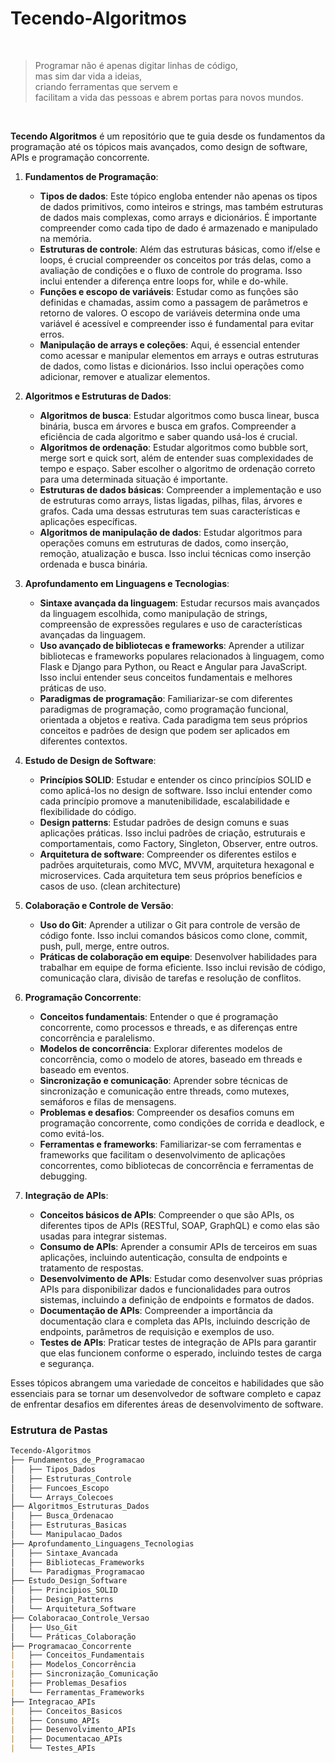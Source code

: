 # Tecendo-Algoritmos
<br>

> Programar não é apenas digitar linhas de código,<br>
   mas sim dar vida a ideias,<br>
   criando ferramentas que servem e <br>
   facilitam a vida das pessoas e abrem portas para novos mundos.
<br>

**Tecendo Algoritmos** é um repositório que te guia desde os fundamentos da programação até os tópicos mais avançados, como design de software, APIs e programação concorrente.

1. **Fundamentos de Programação**:
   - **Tipos de dados**: Este tópico engloba entender não apenas os tipos de dados primitivos, como inteiros e strings, mas também estruturas de dados mais complexas, como arrays e dicionários. É importante compreender como cada tipo de dado é armazenado e manipulado na memória.
   - **Estruturas de controle**: Além das estruturas básicas, como if/else e loops, é crucial compreender os conceitos por trás delas, como a avaliação de condições e o fluxo de controle do programa. Isso inclui entender a diferença entre loops for, while e do-while.
   - **Funções e escopo de variáveis**: Estudar como as funções são definidas e chamadas, assim como a passagem de parâmetros e retorno de valores. O escopo de variáveis determina onde uma variável é acessível e compreender isso é fundamental para evitar erros.
   - **Manipulação de arrays e coleções**: Aqui, é essencial entender como acessar e manipular elementos em arrays e outras estruturas de dados, como listas e dicionários. Isso inclui operações como adicionar, remover e atualizar elementos.

2. **Algoritmos e Estruturas de Dados**:
   - **Algoritmos de busca**: Estudar algoritmos como busca linear, busca binária, busca em árvores e busca em grafos. Compreender a eficiência de cada algoritmo e saber quando usá-los é crucial.
   - **Algoritmos de ordenação**: Estudar algoritmos como bubble sort, merge sort e quick sort, além de entender suas complexidades de tempo e espaço. Saber escolher o algoritmo de ordenação correto para uma determinada situação é importante.
   - **Estruturas de dados básicas**: Compreender a implementação e uso de estruturas como arrays, listas ligadas, pilhas, filas, árvores e grafos. Cada uma dessas estruturas tem suas características e aplicações específicas.
   - **Algoritmos de manipulação de dados**: Estudar algoritmos para operações comuns em estruturas de dados, como inserção, remoção, atualização e busca. Isso inclui técnicas como inserção ordenada e busca binária.

3. **Aprofundamento em Linguagens e Tecnologias**:
   - **Sintaxe avançada da linguagem**: Estudar recursos mais avançados da linguagem escolhida, como manipulação de strings, compreensão de expressões regulares e uso de características avançadas da linguagem.
   - **Uso avançado de bibliotecas e frameworks**: Aprender a utilizar bibliotecas e frameworks populares relacionados à linguagem, como Flask e Django para Python, ou React e Angular para JavaScript. Isso inclui entender seus conceitos fundamentais e melhores práticas de uso.
   - **Paradigmas de programação**: Familiarizar-se com diferentes paradigmas de programação, como programação funcional, orientada a objetos e reativa. Cada paradigma tem seus próprios conceitos e padrões de design que podem ser aplicados em diferentes contextos.

4. **Estudo de Design de Software**:
   - **Princípios SOLID**: Estudar e entender os cinco princípios SOLID e como aplicá-los no design de software. Isso inclui entender como cada princípio promove a manutenibilidade, escalabilidade e flexibilidade do código.
   - **Design patterns**: Estudar padrões de design comuns e suas aplicações práticas. Isso inclui padrões de criação, estruturais e comportamentais, como Factory, Singleton, Observer, entre outros.
   - **Arquitetura de software**: Compreender os diferentes estilos e padrões arquiteturais, como MVC, MVVM, arquitetura hexagonal e microservices. Cada arquitetura tem seus próprios benefícios e casos de uso. (clean architecture)

5. **Colaboração e Controle de Versão**:
   - **Uso do Git**: Aprender a utilizar o Git para controle de versão de código fonte. Isso inclui comandos básicos como clone, commit, push, pull, merge, entre outros.
   - **Práticas de colaboração em equipe**: Desenvolver habilidades para trabalhar em equipe de forma eficiente. Isso inclui revisão de código, comunicação clara, divisão de tarefas e resolução de conflitos.

6. **Programação Concorrente**:
   - **Conceitos fundamentais**: Entender o que é programação concorrente, como processos e threads, e as diferenças entre concorrência e paralelismo.
   - **Modelos de concorrência**: Explorar diferentes modelos de concorrência, como o modelo de atores, baseado em threads e baseado em eventos.
   - **Sincronização e comunicação**: Aprender sobre técnicas de sincronização e comunicação entre threads, como mutexes, semáforos e filas de mensagens.
   - **Problemas e desafios**: Compreender os desafios comuns em programação concorrente, como condições de corrida e deadlock, e como evitá-los.
   - **Ferramentas e frameworks**: Familiarizar-se com ferramentas e frameworks que facilitam o desenvolvimento de aplicações concorrentes, como bibliotecas de concorrência e ferramentas de debugging.

7. **Integração de APIs**:
   - **Conceitos básicos de APIs**: Compreender o que são APIs, os diferentes tipos de APIs (RESTful, SOAP, GraphQL) e como elas são usadas para integrar sistemas.
   - **Consumo de APIs**: Aprender a consumir APIs de terceiros em suas aplicações, incluindo autenticação, consulta de endpoints e tratamento de respostas.
   - **Desenvolvimento de APIs**: Estudar como desenvolver suas próprias APIs para disponibilizar dados e funcionalidades para outros sistemas, incluindo a definição de endpoints e formatos de dados.
   - **Documentação de APIs**: Compreender a importância da documentação clara e completa das APIs, incluindo descrição de endpoints, parâmetros de requisição e exemplos de uso.
   - **Testes de APIs**: Praticar testes de integração de APIs para garantir que elas funcionem conforme o esperado, incluindo testes de carga e segurança.

Esses tópicos abrangem uma variedade de conceitos e habilidades que são essenciais para se tornar um desenvolvedor de software completo e capaz de enfrentar desafios em diferentes áreas de desenvolvimento de software.
### Estrutura de Pastas
```markdown
Tecendo-Algoritmos
├── Fundamentos_de_Programacao
│   ├── Tipos_Dados
│   ├── Estruturas_Controle
│   ├── Funcoes_Escopo
│   └── Arrays_Colecoes
├── Algoritmos_Estruturas_Dados
│   ├── Busca_Ordenacao
│   ├── Estruturas_Basicas
│   └── Manipulacao_Dados
├── Aprofundamento_Linguagens_Tecnologias
│   ├── Sintaxe_Avancada
│   ├── Bibliotecas_Frameworks
│   └── Paradigmas_Programacao
├── Estudo_Design_Software
│   ├── Principios_SOLID
│   ├── Design_Patterns
│   └── Arquitetura_Software
├── Colaboracao_Controle_Versao
│   ├── Uso_Git
│   └── Práticas_Colaboração
├── Programacao_Concorrente
|   ├── Conceitos_Fundamentais
|   ├── Modelos_Concorrência
|   ├── Sincronização_Comunicação
|   ├── Problemas_Desafios
|   └── Ferramentas_Frameworks
├── Integracao_APIs
|   ├── Conceitos_Basicos
|   ├── Consumo_APIs
|   ├── Desenvolvimento_APIs
|   ├── Documentacao_APIs
|   └── Testes_APIs
```

